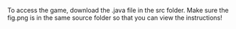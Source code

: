 To access the game, download the .java file in the src folder. 
Make sure the fig.png is in the same source folder so that you can view the instructions!
